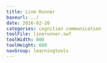 ```yaml
---
title: Line Runner
baseurl: ../
date: 2016-02-20
categories: cognition communication
toolFile: linerunner.swf
toolWidth: 800
toolHeight: 600
navGroup: learningtools
---
```

